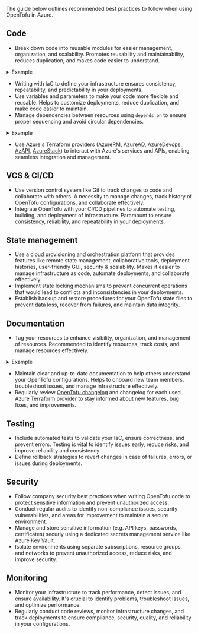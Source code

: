 The guide below outlines recommended best practices to follow when using OpenTofu in Azure.

## Code

- Break down code into reusable modules for easier management, organization, and scalability. Promotes reusability and maintainability, reduces duplication, and makes code easier to understand.

<details>
<summary>Example</summary>

```terraform
module "resource_group" {
    source   = "./modules/resource_group"
    name     = "my-rg"
    location = "East US"
}
```

</details>

- Writing with IaC to define your infrastructure ensures consistency, repeatability, and predictability in your deployments.
- Use variables and parameters to make your code more flexible and reusable. Helps to customize deployments, reduce duplication, and make code easier to maintain.
- Manage dependencies between resources using `depends_on` to ensure proper sequencing and avoid circular dependencies.

<details>
<summary>Example</summary>

```terraform
resource "azurerm_virtual_network" "vnet" {
    name                = "my-vnet"
}

module "subnet" {
    source               = "./modules/subnet"
    name                 = "my-subnet"
    virtual_network_name = azurerm_virtual_network.vnet.name
    depends_on           = [azurerm_virtual_network.vnet]
}
```

> [!NOTE]
> Terraform providers typically handle resource dependencies automatically, but in some cases, you need to use `depends_on` to enforce the correct order of operations.

</details>

- Use Azure's Terraform providers ([AzureRM](https://registry.terraform.io/providers/hashicorp/azurerm/latest/docs), [AzureAD](https://registry.terraform.io/providers/hashicorp/azuread/latest/docs), [AzureDevops](https://registry.terraform.io/providers/microsoft/azuredevops/latest/docs), [AzAPI](https://registry.terraform.io/providers/Azure/azapi/latest/docs), [AzureStack](https://registry.terraform.io/providers/hashicorp/azurestack/latest/docs)) to interact with Azure's services and APIs, enabling seamless integration and management.

## VCS & CI/CD

- Use version control system like Git to track changes to code and collaborate with others. A necessity to manage changes, track history of OpenTofu configurations, and collaborate effectively.
- Integrate OpenTofu with your CI/CD pipelines to automate testing, building, and deployment of infrastructure. Paramount to ensure consistency, reliability, and repeatability in your deployments.

## State management

- Use a cloud provisioning and orchestration platform that provides features like remote state management, collaborative tools, deployment histories, user-friendly GUI, security & scalability. Makes it easier to manage infrastructure as code, automate deployments, and collaborate effectively.
- Implement state locking mechanisms to prevent concurrent operations that would lead to conflicts and inconsistencies in your deployments.
- Establish backup and restore procedures for your OpenTofu state files to prevent data loss, recover from failures, and maintain data integrity.

## Documentation

- Tag your resources to enhance visibility, organization, and management of resources. Recommended to identify resources, track costs, and manage resources effectively.

<details>
<summary>Example</summary>

```terraform
resource "azurerm_resource_group" "rg" {
    name     = "my-rg"
    location = "East US"
    tags = {
        environment = "dev"
        owner       = "John Doe"
    }
}
```

</details>

- Maintain clear and up-to-date documentation to help others understand your OpenTofu configurations. Helps to onboard new team members, troubleshoot issues, and manage infrastructure effectively.
- Regularly review [OpenTofu changelog](https://github.com/opentofu/opentofu/releases) and changelog for each used Azure Terraform provider to stay informed about new features, bug fixes, and improvements.

## Testing

- Include automated tests to validate your IaC, ensure correctness, and prevent errors. Testing is vital to identify issues early, reduce risks, and improve reliability and consistency.
- Define rollback strategies to revert changes in case of failures, errors, or issues during deployments.

## Security

- Follow company security best practices when writing OpenTofu code to protect sensitive information and prevent unauthorized access.
- Conduct regular audits to identify non-compliance issues, security vulnerabilities, and areas for improvement to maintain a secure environment.
- Manage and store sensitive information (e.g. API keys, passwords, certificates) securly using a dedicated secrets management service like Azure Key Vault.
- Isolate environments using separate subscriptions, resource groups, and networks to prevent unauthorized access, reduce risks, and improve security.

## Monitoring

- Monitor your infrastructure to track performance, detect issues, and ensure availability. It's crucial to identify problems, troubleshoot issues, and optimize performance.
- Regularly conduct code reviews, monitor infrastructure changes, and track deployments to ensure compliance, security, quality, and reliability in your configurations.
